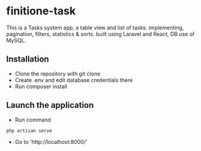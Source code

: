# finitione-task

This is a Tasks system app, a table view and list of tasks.
implementing, pagination, filters, statistics & sorts.
built using Laravel and React, DB use of MySQL.

## Installation

* Clone the repository with git clone
* Create .env and edit database credentials there
* Run composer install

## Launch the application

* Run command
```console
php artisan serve
```
* Go to 'http://localhost:8000/'
